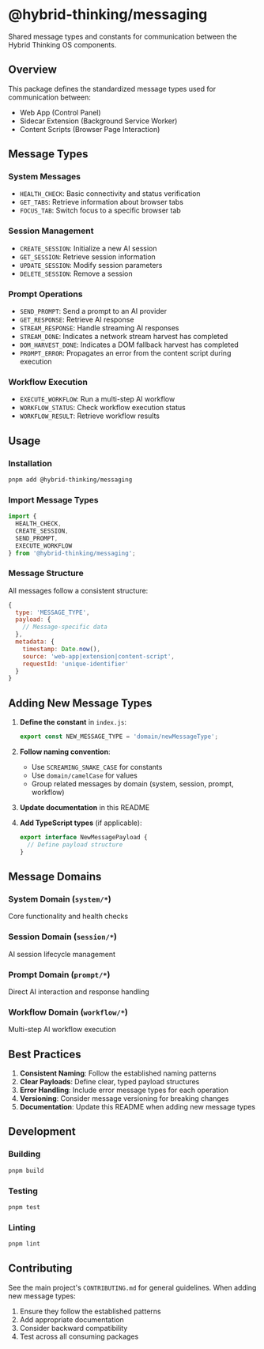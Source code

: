 # @hybrid-thinking/messaging

Shared message types and constants for communication between the Hybrid Thinking OS components.

## Overview

This package defines the standardized message types used for communication between:
- Web App (Control Panel)
- Sidecar Extension (Background Service Worker)
- Content Scripts (Browser Page Interaction)

## Message Types

### System Messages
- `HEALTH_CHECK`: Basic connectivity and status verification
- `GET_TABS`: Retrieve information about browser tabs
- `FOCUS_TAB`: Switch focus to a specific browser tab

### Session Management
- `CREATE_SESSION`: Initialize a new AI session
- `GET_SESSION`: Retrieve session information
- `UPDATE_SESSION`: Modify session parameters
- `DELETE_SESSION`: Remove a session

### Prompt Operations
- `SEND_PROMPT`: Send a prompt to an AI provider
- `GET_RESPONSE`: Retrieve AI response
- `STREAM_RESPONSE`: Handle streaming AI responses
- `STREAM_DONE`: Indicates a network stream harvest has completed
- `DOM_HARVEST_DONE`: Indicates a DOM fallback harvest has completed
- `PROMPT_ERROR`: Propagates an error from the content script during execution

### Workflow Execution
- `EXECUTE_WORKFLOW`: Run a multi-step AI workflow
- `WORKFLOW_STATUS`: Check workflow execution status
- `WORKFLOW_RESULT`: Retrieve workflow results

## Usage

### Installation
```bash
pnpm add @hybrid-thinking/messaging
```

### Import Message Types
```javascript
import {
  HEALTH_CHECK,
  CREATE_SESSION,
  SEND_PROMPT,
  EXECUTE_WORKFLOW
} from '@hybrid-thinking/messaging';
```

### Message Structure

All messages follow a consistent structure:
```javascript
{
  type: 'MESSAGE_TYPE',
  payload: {
    // Message-specific data
  },
  metadata: {
    timestamp: Date.now(),
    source: 'web-app|extension|content-script',
    requestId: 'unique-identifier'
  }
}
```

## Adding New Message Types

1. **Define the constant** in `index.js`:
   ```javascript
   export const NEW_MESSAGE_TYPE = 'domain/newMessageType';
   ```

2. **Follow naming convention**:
   - Use `SCREAMING_SNAKE_CASE` for constants
   - Use `domain/camelCase` for values
   - Group related messages by domain (system, session, prompt, workflow)

3. **Update documentation** in this README

4. **Add TypeScript types** (if applicable):
   ```typescript
   export interface NewMessagePayload {
     // Define payload structure
   }
   ```

## Message Domains

### System Domain (`system/*`)
Core functionality and health checks

### Session Domain (`session/*`)
AI session lifecycle management

### Prompt Domain (`prompt/*`)
Direct AI interaction and response handling

### Workflow Domain (`workflow/*`)
Multi-step AI workflow execution

## Best Practices

1. **Consistent Naming**: Follow the established naming patterns
2. **Clear Payloads**: Define clear, typed payload structures
3. **Error Handling**: Include error message types for each operation
4. **Versioning**: Consider message versioning for breaking changes
5. **Documentation**: Update this README when adding new message types

## Development

### Building
```bash
pnpm build
```

### Testing
```bash
pnpm test
```

### Linting
```bash
pnpm lint
```

## Contributing

See the main project's `CONTRIBUTING.md` for general guidelines. When adding new message types:

1. Ensure they follow the established patterns
2. Add appropriate documentation
3. Consider backward compatibility
4. Test across all consuming packages
